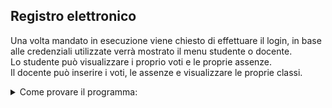 <h2>Registro elettronico</h2>
<p>Una volta mandato in esecuzione viene chiesto di effettuare il login, in base alle credenziali utilizzate verrà mostrato il menu studente o docente.
<br>Lo studente può visualizzare i proprio voti e le proprie assenze.
<br>Il docente può inserire i voti, le assenze e visualizzare le proprie classi. 
</p>

<details>
    <summary>Come provare il programma:</summary>
    <h3>Come provare il programma:</h3>
    <h4>1. Login</h4>
    <p>Gli account disponibili sono tutti quelli dei docenti e degli studenti della 4E.<br>
    <br>Le credenziali per l'accesso sono formattate come segue: 
        <br>Username: cognome + prime tre lettere del nome
        <br>Password: cognome
    </p>
    <h4>2. Menu</h4>
    <p>Inserire il numero corrispondende all'opzione che si deside visualizzare e dare invio.</p>
    <h4>3. Inserimento voti (Docenti)</h4>
    <p>Il programma chiede il voto, la materia, cognome e nome dello studente.</p>

<p>⚠️ Materie, cognome e nome hanno sempre la prima lettera maiuscola. Le materie composte da più parole hanno la lettera maiuscola in ogni sostantivo, esempio: Sistemi e Reti, Scienze motorie e sportive, Elettronica ed Elettrotecnica.</p>

<h4>4. Inserimento assenze* (Docenti)</h4>
<p>Il programma chiede cognome e nome dello studente, motivazione e data nel formato GG/MM/AAAA.</p>
<br>

<h4>5. Visualizzazione classi* (Docenti)</h4>
<p>Il Programma chiede di quale classe si vogliono visualizzare tutti gli studenti con tutti i loro dati, il formato da utilizzare è: 4E.</p>
</details>
